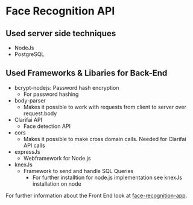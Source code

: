 # Face Recognition API


## Used server side techniques
* NodeJs
* PostgreSQL
## Used Frameworks & Libaries for Back-End
* bcrypt-nodejs: Password hash encryption
  * For password hashing
* body-parser
  * Makes it possible to work with requests from client to server over request.body
* Clarifai API
  * Face detection API
* cors
  * Makes it possible to make cross domain calls. Needed for Clarifai API calls
* expressJs
  * Webframework for Node.js
* knexJs
  * Framework to send and handle SQL Queries
     * For further installtion for node.js implementation see knexJs installation on node
   
For further information about the Front End look at [face-recognition-app](https://github.com/yakov1989/face-recognition-app).


